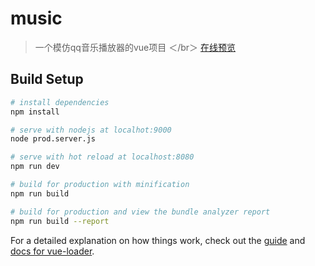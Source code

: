 # music

> 一个模仿qq音乐播放器的vue项目 ＜/br＞
> [在线预览](http://test.noods.cn) 

## Build Setup

``` bash
# install dependencies
npm install

# serve with nodejs at localhot:9000
node prod.server.js

# serve with hot reload at localhost:8080
npm run dev

# build for production with minification
npm run build

# build for production and view the bundle analyzer report
npm run build --report
```

For a detailed explanation on how things work, check out the [guide](http://vuejs-templates.github.io/webpack/) and [docs for vue-loader](http://vuejs.github.io/vue-loader).
